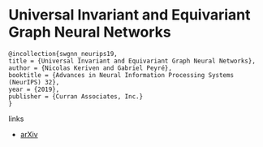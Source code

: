 # Universal Invariant and Equivariant Graph Neural Networks

```
@incollection{swgnn_neurips19,
title = {Universal Invariant and Equivariant Graph Neural Networks},
author = {Nicolas Keriven and Gabriel Peyré},
booktitle = {Advances in Neural Information Processing Systems (NeurIPS) 32},
year = {2019},
publisher = {Curran Associates, Inc.}
}
```

links
- [arXiv](https://arxiv.org/abs/1905.04943)
